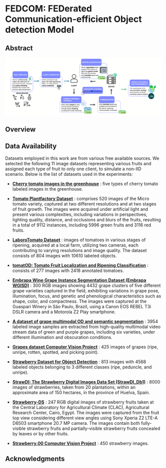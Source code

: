 # FEDCOM: FEDerated Communication-efficient Object detection Model

##  Abstract

![Framework](framework_backgroud.png)

## Overview
## Data Availability
Datasets employed in this work are from various free available sources.  We selected the following 11 image datasets representing various fruits and assigned each type of fruit to only one client, to simulate a non-IID scenario.
Below is the list of datasets used in the experiments:

- **[Cherry tomato images in the greenhouse](#)**  : five types of cherry tomato labeled images in the greenhouse.
    
- **[Tomato Plantfactory Dataset](#)**  : comprises 520 images of the Micro tomato variety, captured at two different resolutions and at two stages of fruit growth. The images were acquired under artificial light and present various complexities, including variations in perspectives, lighting quality, distance, and occlusions and blurs of the fruits, resulting in a total of 9112 instances, including 5996 green fruits and 3116 red fruits.
    
- **[LaboroTomato Dataset](#)**  : images of tomatoes in various stages of ripening, acquired at a local farm, utilizing two cameras, each contributing to varying resolutions and image quality. The dataset consists of 804 images with 10610 labeled objects.

- **[tomatOD: Tomato Fruit Localization and Ripening Classification](#)**  : consists of 277 images with 2418 annotated tomatoes.
    
- **[Embrapa Wine Grape Instance Segmentation Dataset (Embrapa WGISD)](#)**  : 300 RGB images showing 4432 grape clusters of five different grape varieties captured in the field, exhibiting variations in grape pose, illumination, focus, and genetic and phenological characteristics such as shape, color, and compactness. The images were captured at the Guaspari Winery in São Paulo, Brazil, using a Canon EOS REBEL T3i DSLR camera and a Motorola Z2 Play smartphone.

- **[A dataset of grape multimodal OD and semantic segmentation](#)**  : 3954 labeled image samples are extracted from high-quality multimodal video stream data of green and purple grapes, including six varieties, under different illumination and obscuration conditions.
    
- **[Grapes dataset Computer Vision Project](#)**  : 425 images of grapes (ripe, unripe, rotten, spotted, and picking point).
    
- **[Strawberry Dataset for Object Detection](#)**  : 813 images with 4568 labeled objects belonging to 3 different classes (ripe, peduncle, and unripe).
    
- **[StrawDI: The Strawberry Digital Images Data Set (StrawDI\_Db1)](#)**  : 8000 images of strawberries, taken from 20 plantations, within an approximate area of 150 hectares, in the province of Huelva, Spain.
    
- **[Strawberry-DS](#)**  : 247 RGB digital images of strawberry fruits taken at the Central Laboratory for Agricultural Climate (CLAC), Agricultural Research Center, Cairo, Egypt. The images were captured from the fruit top view considering different view angles using Sony Xperia Z2 LTE-A D6503 smartphone 20.7 MP camera. The images contain both fully-visible strawberry fruits and partially-visible strawberry fruits concealed by leaves or by other fruits.
    
- **[Strawberry.00 Computer Vision Project](#)**  : 450 strawberry images.

## Acknowledgments
